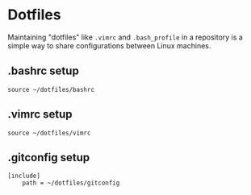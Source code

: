 # Dotfiles

Maintaining "dotfiles" like `.vimrc` and `.bash_profile` in a repository is a simple way to share configurations between Linux machines.

## .bashrc setup
```
source ~/dotfiles/bashrc
```

## .vimrc setup
```
source ~/dotfiles/vimrc
```

## .gitconfig setup
```
[include]
    path = ~/dotfiles/gitconfig
```
